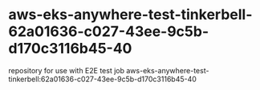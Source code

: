 # aws-eks-anywhere-test-tinkerbell-62a01636-c027-43ee-9c5b-d170c3116b45-40
repository for use with E2E test job aws-eks-anywhere-test-tinkerbell:62a01636-c027-43ee-9c5b-d170c3116b45-40
